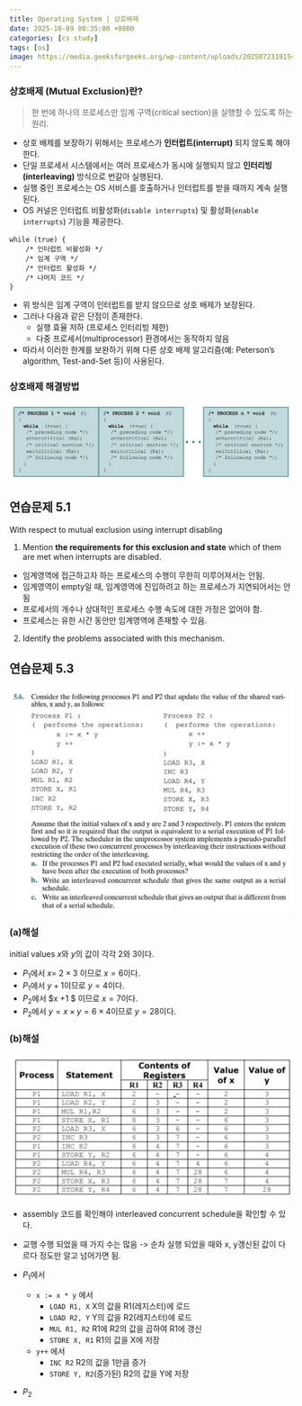 ```yaml
---
title: Operating System | 상호배제
date: 2025-10-09 00:35:00 +0800
categories: [cs study]
tags: [os]
image: https://media.geeksforgeeks.org/wp-content/uploads/20250723191540166280/examples_of_os.webp
---
```


### 상호배제 (Mutual Exclusion)란?

> 한 번에 하나의 프로세스만 임계 구역(critical section)을 실행할 수 있도록 하는 원리.
- 상호 배제를 보장하기 위해서는 프로세스가 **인터럽트(interrupt)** 되지 않도록 해야 한다.
- 단일 프로세서 시스템에서는 여러 프로세스가 동시에 실행되지 않고 **인터리빙(interleaving)** 방식으로 번갈아 실행된다.
- 실행 중인 프로세스는 OS 서비스를 호출하거나 인터럽트를 받을 때까지 계속 실행된다.
- OS 커널은 인터럽트 비활성화(`disable interrupts`) 및 활성화(`enable interrupts`) 기능을 제공한다.


```
while (true) {
    /* 인터럽트 비활성화 */
    /* 임계 구역 */
    /* 인터럽트 활성화 */
    /* 나머지 코드 */
}
```

- 위 방식은 임계 구역이 인터럽트를 받지 않으므로 상호 배제가 보장된다.  
- 그러나 다음과 같은 단점이 존재한다.
  - 실행 효율 저하 (프로세스 인터리빙 제한)
  - 다중 프로세서(multiprocessor) 환경에서는 동작하지 않음  
- 따라서 이러한 한계를 보완하기 위해 다른 상호 배제 알고리즘(예: Peterson’s algorithm, Test-and-Set 등)이 사용된다.

### 상호배제 해결방법

![alt text](../assets/img/os/concurrency1.png)

## 연습문제 5.1

With respect to mutual exclusion using interrupt disabling

1. Mention **the requirements for this exclusion and state** which of them are met when interrupts are disabled.
- 임계영역에 접근하고자 하는 프로세스의 수행이 무한히 미루어져서는 안됨. 
- 임계영역이 empty일 때, 임계영역에 진입하려고 하는 프로세스가 지연되어서는 안 됨 
- 프로세서의 개수나 상대적인 프로세스 수행 속도에 대한 가정은 없어야 함. 
- 프로세스는 유한 시간 동안만 임계영역에 존재할 수 있음. 
2.  Identify the problems associated with this mechanism.

## 연습문제 5.3
![alt text](../assets/img/os/example5_3.png)

### (a)해설 
initial values $x$와 $y$의 값이 각각 2와 3이다. 
- $P_1$에서 $x =$ $2 \times 3$ 이므로  $x = 6$이다. 
- $P_1$에서 $y + 1$이므로 $y=4$이다. 
- $P_2$에서 $x +1 $ 이므로  $x=7$이다. 
- $P_2$에서 $y = x  \times y = 6 \times 4$이므로 $y=28$이다. 

### (b)해설 
![alt text](../assets/img/os/example5_3_solution.png)
- assembly 코드를 확인해야 interleaved concurrent schedule을 확인할 수 있다. 
- 교행 수행 되었을 때 가지 수는 많음 -> 순차 실행 되었을 때와 x, y갱신된 값이 다르다 정도만 알고 넘어가면 됨.
- $P_1$에서 
    - `x := x * y` 에서 
        - `LOAD R1, X` X의 값을 R1(레지스터)에 로드 
        - `LOAD R2, Y` Y의 값을 R2(레지스터)에 로드 
        - `MUL R1, R2` R1에 R2의 값을 곱하여 R1에 갱신
        - `STORE X, R1` R1의 값을 X에 저장
    - `y++` 에서 
        - `INC R2` R2의 값을 1만큼 증가
        - `STORE Y, R2`(증가된) R2의 값을 Y에 저장
    
- $P_2$